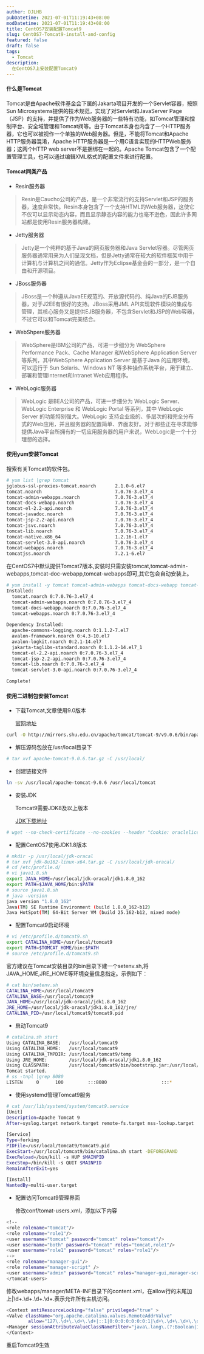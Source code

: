 ```yaml
---
auther: DJLHB
pubDatetime: 2021-07-01T11:19:43+08:00
modDatetime: 2021-07-01T11:19:43+08:00
title: CentOS7安装配置Tomcat9
slug: CentOS7-Tomcat9-install-and-config
featured: false
draft: false
tags:
  - Tomcat
description:
  在CentOS7上安装配置Tomcat9
---
```

#### 什么是Tomcat

Tomcat是由Apache软件基金会下属的Jakarta项目开发的一个Servlet容器，按照Sun Microsystems提供的技术规范，实现了对Servlet和JavaServer Page（JSP）的支持，并提供了作为Web服务器的一些特有功能，如Tomcat管理和控制平台、安全域管理和Tomcat阀等。由于Tomcat本身也内含了一个HTTP服务器，它也可以被视作一个单独的Web服务器。但是，不能将Tomcat和Apache HTTP服务器混淆，Apache HTTP服务器是一个用C语言实现的HTTPWeb服务器；这两个HTTP web server不是捆绑在一起的。Apache Tomcat包含了一个配置管理工具，也可以通过编辑XML格式的配置文件来进行配置。

#### Tomcat同类产品

- Resin服务器

> Resin是Caucho公司的产品，是一个非常流行的支持Servlet和JSP的服务器，速度非常快。Resin本身包含了一个支持HTML的Web服务器，这使它不仅可以显示动态内容，而且显示静态内容的能力也毫不逊色，因此许多网站都是使用Resin服务器构建。

- Jetty服务器

>Jetty是一个纯粹的基于Java的网页服务器和Java Servlet容器。尽管网页服务器通常用来为人们呈现文档，但是Jetty通常在较大的软件框架中用于计算机与计算机之间的通信。Jetty作为Eclipse基金会的一部分，是一个自由和开源项目。

- JBoss服务器

> JBoss是一个种遵从JavaEE规范的、开放源代码的、纯Java的EJB服务器，对于J2EE有很好的支持。JBoss采用JML API实现软件模块的集成与管理，其核心服务又是提供EJB服务器，不包含Servlet和JSP的Web容器，不过它可以和Tomcat完美结合。

- WebShpere服务器

> WebSphere是IBM公司的产品，可进一步细分为 WebSphere Performance Pack、Cache Manager 和WebSphere Application Server等系列，其中WebSphere Application Server 是基于Java 的应用环境，可以运行于 Sun Solaris、Windows NT 等多种操作系统平台，用于建立、部署和管理Internet和Intranet Web应用程序。

- WebLogic服务器

> WebLogic 是BEA公司的产品，可进一步细分为 WebLogic Server、WebLogic Enterprise 和 WebLogic Portal 等系列，其中 WebLogic Server 的功能特别强大。WebLogic 支持企业级的、多层次的和完全分布式的Web应用，并且服务器的配置简单、界面友好。对于那些正在寻求能够提供Java平台所拥有的一切应用服务器的用户来说，WebLogic是一个十分理想的选择。

#### 使用yum安装Tomcat

搜索有关Tomcat的软件包。

```bash
# yum list |grep tomcat
jglobus-ssl-proxies-tomcat.noarch       2.1.0-6.el7                    epel     
tomcat.noarch                           7.0.76-3.el7_4                 updates  
tomcat-admin-webapps.noarch             7.0.76-3.el7_4                 updates  
tomcat-docs-webapp.noarch               7.0.76-3.el7_4                 updates  
tomcat-el-2.2-api.noarch                7.0.76-3.el7_4                 updates  
tomcat-javadoc.noarch                   7.0.76-3.el7_4                 updates  
tomcat-jsp-2.2-api.noarch               7.0.76-3.el7_4                 updates  
tomcat-jsvc.noarch                      7.0.76-3.el7_4                 updates  
tomcat-lib.noarch                       7.0.76-3.el7_4                 updates  
tomcat-native.x86_64                    1.2.16-1.el7                   epel     
tomcat-servlet-3.0-api.noarch           7.0.76-3.el7_4                 updates  
tomcat-webapps.noarch                   7.0.76-3.el7_4                 updates  
tomcatjss.noarch                        7.2.1-6.el7                    base     
```

在CentOS7中默认提供Tomcat7版本,安装时只需安装tomcat,tomcat-admin-webapps,tomcat-doc-webapp,tomcat-webapps即可,其它包会自动安装上。

```bash
# yum install -y tomcat tomcat-admin-webapps tomcat-docs-webapp tomcat-webapps
Installed:
  tomcat.noarch 0:7.0.76-3.el7_4                                   
  tomcat-admin-webapps.noarch 0:7.0.76-3.el7_4                     
  tomcat-docs-webapp.noarch 0:7.0.76-3.el7_4                       
  tomcat-webapps.noarch 0:7.0.76-3.el7_4                           
 
Dependency Installed:
  apache-commons-logging.noarch 0:1.1.2-7.el7                      
  avalon-framework.noarch 0:4.3-10.el7                             
  avalon-logkit.noarch 0:2.1-14.el7                                
  jakarta-taglibs-standard.noarch 0:1.1.2-14.el7_1                 
  tomcat-el-2.2-api.noarch 0:7.0.76-3.el7_4                        
  tomcat-jsp-2.2-api.noarch 0:7.0.76-3.el7_4                       
  tomcat-lib.noarch 0:7.0.76-3.el7_4                               
  tomcat-servlet-3.0-api.noarch 0:7.0.76-3.el7_4                   
 
Complete!
```

#### 使用二进制包安装Tomcat

- 下载Tomcat,文章使用9.0版本

  [官网地址](https://tomcat.apache.org/download-90.cgi)

```bash
curl -O http://mirrors.shu.edu.cn/apache/tomcat/tomcat-9/v9.0.6/bin/apache-tomcat-9.0.6.tar.gz
```

- 解压源码包放在/usr/local目录下

```bash
# tar xvf apache-tomcat-9.0.6.tar.gz -C /usr/local/
```

- 创建链接文件

```bash
ln -sv /usr/local/apache-tomcat-9.0.6 /usr/local/tomcat
```

- 安装JDK

  Tomcat9需要JDK8及以上版本

  [JDK下载地址](http://www.oracle.com/technetwork/java/javase/downloads/jdk8-downloads-2133151.html)

```bash
# wget --no-check-certificate --no-cookies --header "Cookie: oraclelicense=accept-securebackup-cookie" http://download.oracle.com/otn-pub/java/jdk/8u162-b12/0da788060d494f5095bf8624735fa2f1/jdk-8u162-linux-x64.tar.gz
```

- 配置CentOS7使用JDK1.8版本

```bash
# mkdir -p /usr/local/jdk-oracal
# tar xvf jdk-8u162-linux-x64.tar.gz -C /usr/local/jdk-oracal/
# cd /etc/profile.d/
# vi java1.8.sh
export JAVA_HOME=/usr/local/jdk-oracal/jdk1.8.0_162
export PATH=$JAVA_HOME/bin:$PATH
# source java1.8.sh
# java -version
java version "1.8.0_162"
Java(TM) SE Runtime Environment (build 1.8.0_162-b12)
Java HotSpot(TM) 64-Bit Server VM (build 25.162-b12, mixed mode)
```

- 配置Tomcat9启动环境

```bash
# vi /etc/profile.d/tomcat9.sh
export CATALINA_HOME=/usr/local/tomcat9
export PATH=$TOMCAT_HOME/bin:$PATH
# source /etc/profile.d/tomcat9.sh
```

  官方建议在Tomcat安装目录的bin目录下建一个setenv.sh,将JAVA_HOME,JRE_HOME等环境变量信息指定。示例如下：

```bash
# cat bin/setenv.sh 
CATALINA_HOME=/usr/local/tomcat9
CATALINA_BASE=/usr/local/tomcat9
JAVA_HOME=/usr/local/jdk-oracal/jdk1.8.0_162
JRE_HOME=/usr/local/jdk-oracal/jdk1.8.0_162/jre/
CATALINA_PID=/usr/local/tomcat9/tomcat9.pid
```

- 启动Tomcat9

```bash
# catalina.sh start
Using CATALINA_BASE:   /usr/local/tomcat9
Using CATALINA_HOME:   /usr/local/tomcat9
Using CATALINA_TMPDIR: /usr/local/tomcat9/temp
Using JRE_HOME:        /usr/local/jdk-oracal/jdk1.8.0_162
Using CLASSPATH:       /usr/local/tomcat9/bin/bootstrap.jar:/usr/local/tomcat9/bin/tomcat-juli.jar
Tomcat started.
# ss -tnpl |grep 8080
LISTEN     0      100         :::8080                    :::*                   users:(("java",pid=4177,fd=49))
```

- 使用systemd管理Tomcat9服务

```bash
# cat /usr/lib/systemd/system/tomcat9.service 
[Unit]
Description=Apache Tomcat 9
After=syslog.target network.target remote-fs.target nss-lookup.target
 
[Service]
Type=forking
PIDFile=/usr/local/tomcat9/tomcat9.pid
ExecStart=/usr/local/tomcat9/bin/catalina.sh start -DEFOREGRAND
ExecReload=/bin/kill -s HUP $MAINPID
ExecStop=/bin/kill -s QUIT $MAINPID
RemainAfterExit=yes
 
[Install]
WantedBy=multi-user.target
```

- 配置访问Tomcat9管理界面

  修改conf/tomat-users.xml，添加以下内容

```bash
<!--  
<role rolename="tomcat"/>
<role rolename="role1"/>
<user username="tomcat" password="tomcat" roles="tomcat"/>
<user username="both" password="tomcat" roles="tomcat,role1"/>
<user username="role1" password="tomcat" roles="role1"/>
-->
<role rolename="manager-gui"/>
<role rolename="manager-script" />
<user username="admin" password="tomcat" roles="manager-gui,manager-script" />
</tomcat-users>
```

  修改webapps/manager/META-INF目录下的content.xml，在allow行的末尾加上|\d+.\d+.\d+.\d+.表示允许所有主机访问。

```bash
<Context antiResourceLocking="false" privileged="true" >
<Valve className="org.apache.catalina.valves.RemoteAddrValve"
        allow="127\.\d+\.\d+\.\d+|::1|0:0:0:0:0:0:0:1|\d+\.\d+\.\d+\.\d+" />
<Manager sessionAttributeValueClassNameFilter="java\.lang\.(?:Boolean|Integer|Long|Number|String)|org\.apache\.catalina\.filters\.CsrfPreventionFilter\$LruCache(?:\$1)?|java\.util\.(?:Linked)?HashMap"/>
</Context>
```

  重启Tomcat9生效
